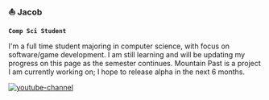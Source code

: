 ### ⛵ Jacob


**`Comp Sci Student`**


I'm a full time student majoring in computer science, with focus on software/game development. I am still learning and will be updating my progress on this page as the semester continues. Mountain Past is a project I am currently working on; I hope to release alpha in the next 6 months.

 <p align="left">
      <a href="https://www.youtube.com/channel/UCWy9q9nrasM46sWO_H3Ezhw">
         <img alt="youtube-channel" title="Visit my YouTube channel" src="https://custom-icon-badges.demolab.com/badge/-Subscribe-red?style=for-the-badge&logo=video&logoColor=white"/></a> 
   </p>
